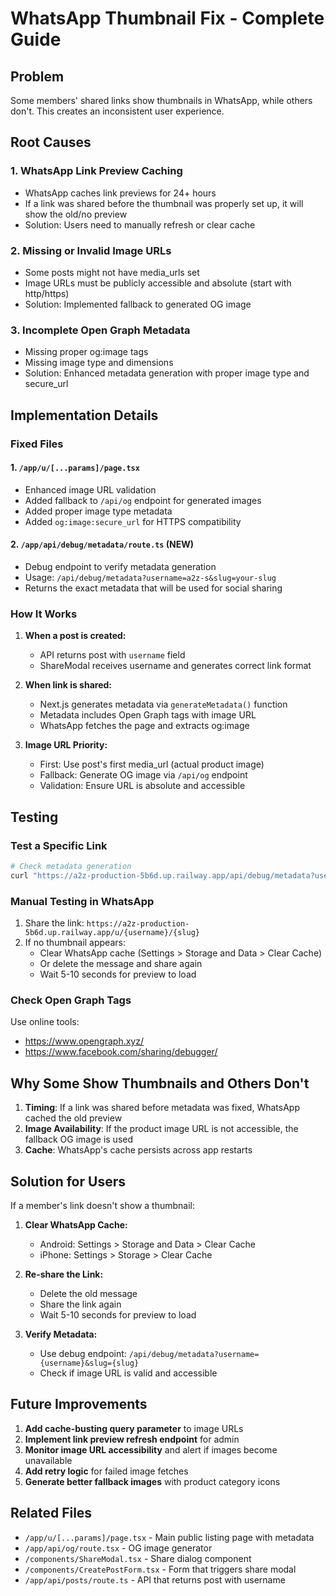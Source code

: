 # WhatsApp Thumbnail Fix - Complete Guide

## Problem
Some members' shared links show thumbnails in WhatsApp, while others don't. This creates an inconsistent user experience.

## Root Causes

### 1. **WhatsApp Link Preview Caching**
- WhatsApp caches link previews for 24+ hours
- If a link was shared before the thumbnail was properly set up, it will show the old/no preview
- Solution: Users need to manually refresh or clear cache

### 2. **Missing or Invalid Image URLs**
- Some posts might not have media_urls set
- Image URLs must be publicly accessible and absolute (start with http/https)
- Solution: Implemented fallback to generated OG image

### 3. **Incomplete Open Graph Metadata**
- Missing proper og:image tags
- Missing image type and dimensions
- Solution: Enhanced metadata generation with proper image type and secure_url

## Implementation Details

### Fixed Files

#### 1. `/app/u/[...params]/page.tsx`
- Enhanced image URL validation
- Added fallback to `/api/og` endpoint for generated images
- Added proper image type metadata
- Added `og:image:secure_url` for HTTPS compatibility

#### 2. `/app/api/debug/metadata/route.ts` (NEW)
- Debug endpoint to verify metadata generation
- Usage: `/api/debug/metadata?username=a2z-s&slug=your-slug`
- Returns the exact metadata that will be used for social sharing

### How It Works

1. **When a post is created:**
   - API returns post with `username` field
   - ShareModal receives username and generates correct link format

2. **When link is shared:**
   - Next.js generates metadata via `generateMetadata()` function
   - Metadata includes Open Graph tags with image URL
   - WhatsApp fetches the page and extracts og:image

3. **Image URL Priority:**
   - First: Use post's first media_url (actual product image)
   - Fallback: Generate OG image via `/api/og` endpoint
   - Validation: Ensure URL is absolute and accessible

## Testing

### Test a Specific Link
```bash
# Check metadata generation
curl "https://a2z-production-5b6d.up.railway.app/api/debug/metadata?username=a2z-s&slug=your-slug"
```

### Manual Testing in WhatsApp
1. Share the link: `https://a2z-production-5b6d.up.railway.app/u/{username}/{slug}`
2. If no thumbnail appears:
   - Clear WhatsApp cache (Settings > Storage and Data > Clear Cache)
   - Or delete the message and share again
   - Wait 5-10 seconds for preview to load

### Check Open Graph Tags
Use online tools:
- https://www.opengraph.xyz/
- https://www.facebook.com/sharing/debugger/

## Why Some Show Thumbnails and Others Don't

1. **Timing**: If a link was shared before metadata was fixed, WhatsApp cached the old preview
2. **Image Availability**: If the product image URL is not accessible, the fallback OG image is used
3. **Cache**: WhatsApp's cache persists across app restarts

## Solution for Users

If a member's link doesn't show a thumbnail:

1. **Clear WhatsApp Cache:**
   - Android: Settings > Storage and Data > Clear Cache
   - iPhone: Settings > Storage > Clear Cache

2. **Re-share the Link:**
   - Delete the old message
   - Share the link again
   - Wait 5-10 seconds for preview to load

3. **Verify Metadata:**
   - Use debug endpoint: `/api/debug/metadata?username={username}&slug={slug}`
   - Check if image URL is valid and accessible

## Future Improvements

1. **Add cache-busting query parameter** to image URLs
2. **Implement link preview refresh endpoint** for admin
3. **Monitor image URL accessibility** and alert if images become unavailable
4. **Add retry logic** for failed image fetches
5. **Generate better fallback images** with product category icons

## Related Files

- `/app/u/[...params]/page.tsx` - Main public listing page with metadata
- `/app/api/og/route.tsx` - OG image generator
- `/components/ShareModal.tsx` - Share dialog component
- `/components/CreatePostForm.tsx` - Form that triggers share modal
- `/app/api/posts/route.ts` - API that returns post with username
